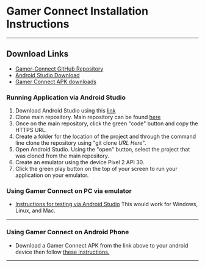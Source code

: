 # Gamer Connect Installation Instructions
***
## Download Links
* [Gamer-Connect GitHub Repository](https://github.com/Gamer-Connect/GamerConnect/tree/main)
* [Android Studio Download](https://developer.android.com/studio/)
* [Gamer Connect APK downloads](https://drive.google.com/drive/folders/1GIFDsYbtWTWznMRf02ZiG-VD2y_sPhQk?usp=sharing)

### Running Application via Android Studio
1. Download Android Studio using this [link](https://developer.android.com/studio/)
2. Clone main repository. Main repository can be found [here](https://github.com/Gamer-Connect/GamerConnect/tree/main)
3. Once on the main repository, click the green "code" button and copy the HTTPS URL.
4. Create a folder for the location of the project and through the command line clone the repository using "git clone *URL Here*".
5. Open Android Studio. Using the "open" button, select the project that was cloned from the main repository.
6. Create an emulator using the device Pixel 2 API 30.
7. Click the green play button on the top of your screen to run your application on your emulator.

### Using Gamer Connect on PC via emulator
* [Instructions for testing via Android Studio](https://learn.microsoft.com/en-us/windows/android/emulator#install-android-emulator-with-visual-studio) This would work for Windows, Linux, and Mac.

***
### Using Gamer Connect on Android Phone
* Download a Gamer Connect APK from the link above to your android device then follow [these instructions.](https://youtu.be/N0M4XGkpCn4)
***




